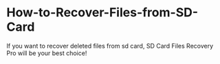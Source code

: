 How-to-Recover-Files-from-SD-Card
=================================

If you want to recover deleted files from sd card, SD Card Files Recovery Pro will be your best choice!
